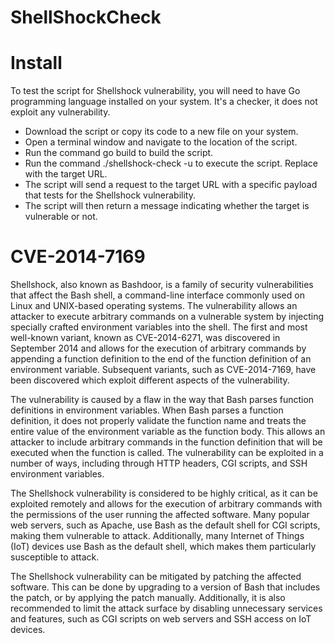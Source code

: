 # ShellShockCheck

# Install

To test the script for Shellshock vulnerability, you will need to have Go programming language installed on your system.
It's a checker, it does not exploit any vulnerability.

- Download the script or copy its code to a new file on your system.
- Open a terminal window and navigate to the location of the script.
- Run the command go build to build the script.
- Run the command ./shellshock-check -u <url> to execute the script. Replace <url> with the target URL.
- The script will send a request to the target URL with a specific payload that tests for the Shellshock vulnerability.
- The script will then return a message indicating whether the target is vulnerable or not.

# CVE-2014-7169
  
Shellshock, also known as Bashdoor, is a family of security vulnerabilities that affect the Bash shell, a command-line interface commonly used on Linux and UNIX-based operating systems. The vulnerability allows an attacker to execute arbitrary commands on a vulnerable system by injecting specially crafted environment variables into the shell. The first and most well-known variant, known as CVE-2014-6271, was discovered in September 2014 and allows for the execution of arbitrary commands by appending a function definition to the end of the function definition of an environment variable. Subsequent variants, such as CVE-2014-7169, have been discovered which exploit different aspects of the vulnerability.

The vulnerability is caused by a flaw in the way that Bash parses function definitions in environment variables. When Bash parses a function definition, it does not properly validate the function name and treats the entire value of the environment variable as the function body. This allows an attacker to include arbitrary commands in the function definition that will be executed when the function is called. The vulnerability can be exploited in a number of ways, including through HTTP headers, CGI scripts, and SSH environment variables.

The Shellshock vulnerability is considered to be highly critical, as it can be exploited remotely and allows for the execution of arbitrary commands with the permissions of the user running the affected software. Many popular web servers, such as Apache, use Bash as the default shell for CGI scripts, making them vulnerable to attack. Additionally, many Internet of Things (IoT) devices use Bash as the default shell, which makes them particularly susceptible to attack.

The Shellshock vulnerability can be mitigated by patching the affected software. This can be done by upgrading to a version of Bash that includes the patch, or by applying the patch manually. Additionally, it is also recommended to limit the attack surface by disabling unnecessary services and features, such as CGI scripts on web servers and SSH access on IoT devices.

